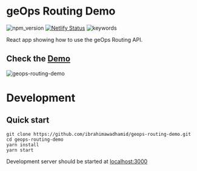 # geOps Routing Demo
![npm_version](https://img.shields.io/npm/v/geops-routing-demo)
[![Netlify Status](https://api.netlify.com/api/v1/badges/8a6049ca-1c43-4cb7-971e-08911d474bfb/deploy-status)](https://app.netlify.com/sites/dreamy-goldberg-5df06f/deploys)
![keywords](https://img.shields.io/github/package-json/keywords/ibrahimawadhamid/geops-routing-demo)

React app showing how to use the geOps Routing API.

## Check the [Demo](https://geops-routing-demo.netlify.app/")

![geops-routing-demo](https://user-images.githubusercontent.com/44545113/74161255-b6119180-4c2f-11ea-98ca-10103ade48a4.gif)


# Development

## Quick start
```
git clone https://github.com/ibrahimawadhamid/geops-routing-demo.git
cd geops-routing-demo
yarn install
yarn start
```
Development server should be started at [localhost:3000](http://localhost:3000)
